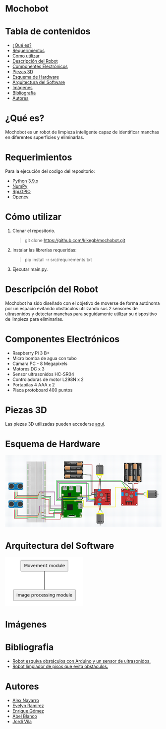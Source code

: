 # Mochobot

# Tabla de contenidos

* [¿Qué es?](#qué-es)
* [Requerimientos](#requerimientos)
* [Como utilizar](#cómo-utilizar)
* [Descripción del Robot](#descripción-del-robot)
* [Componentes Electrónicos](#componentes-electrónicos)
* [Piezas 3D](#piezas-3d)
* [Esquema de Hardware](#esquema-de-hardware)
* [Arquitectura del Software](#arquitectura-del-software)
* [Imágenes](#imágenes)
* [Bibliografia](#bibliografia)
* [Autores](#autores)


# ¿Qué es?

Mochobot es un robot de limpieza inteligente capaz de identificar manchas en diferentes superficies y eliminarlas.


# Requerimientos

Para la ejecución del codigo del repositorio:
* [Python 3.9.x](https://www.python.org/)
* [NumPy](https://numpy.org/)
* [Rpi.GPIO](https://pypi.org/project/RPi.GPIO/)
* [Opencv](https://opencv.org)


# Cómo utilizar

1. Clonar el repositorio.
    > git clone https://github.com/kikegb/mochobot.git

2. Instalar las librerías requeridas:
    > pip install -r src/requirements.txt

3. Ejecutar main.py.


# Descripción del Robot

Mochobot ha sido diseñado con el objetivo de moverse de forma autónoma por un espacio evitando obstáculos utilizando sus 2 sensores de ultrasonidos y detectar manchas para seguidamente utilizar su dispositivo de limpieza para eliminarlas.


# Componentes Electrónicos

* Raspberry Pi 3 B+
* Micro bomba de agua con tubo
* Cámara PC - 8 Megapixels
* Motores DC x 3
* Sensor ultrasonidos HC-SR04
* Controladoras de motor L298N x 2
* Portapilas 4 AAA x 2
* Placa protoboard 400 puntos


# Piezas 3D

Las piezas 3D utilizadas pueden accederse [aqui](https://github.com/kikegb/mochobot/tree/main/3D).


# Esquema de Hardware

<img src="figs/esquema_hardware.PNG">


# Arquitectura del Software

<img src="figs/arquitectura_software.PNG">


# Imágenes


# Bibliografia

* [Robot esquiva obstáculos con Arduino y un sensor de ultrasonidos.](https://eloctavobit.com/arduino/robot-esquiva-obstaculos-con-arduino-sensor-ultrasonidos/)
* [Robot limpiador de pisos que evita obstáculos.](https://www.youtube.com/watch?v=109XJldAMss)


# Autores

* [Alex Navarro](https://github.com/AlecitoUAB)
* [Evelyn Ramírez](https://github.com/1569037)
* [Enrique Gómez](https://github.com/kikegb)
* [Abel Blanco](https://github.com/abprous)
* [Jordi Vila](https://github.com/jvfjordiv)
